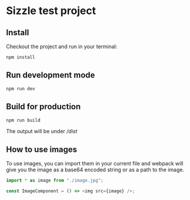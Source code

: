 # Sizzle test project

## Install

Checkout the project and run in your terminal:

```
npm install
```

## Run development mode

```
npm run dev
```

## Build for production

```
npm run build
```

The output will be under _/dist_

## How to use images

To use images, you can import them in your current file and webpack will give you the image as a base64 encoded string or as a path to the image.

```javascript
import * as image from "./image.jpg";

const ImageComponent = () => <img src={image} />;
```
